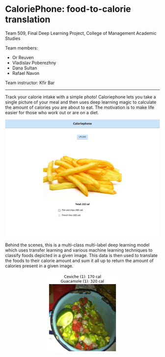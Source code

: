 # CaloriePhone: food-to-calorie translation

Team 509, Final Deep Learning Project, College of Management Academic Studies

Team members:
- Or Reuven
- Vladislav Poberezhny
- Dana Sultan
- Rafael Navon

Team instructor: Kfir Bar

***

Track your calorie intake with a simple photo! Caloriephone lets you take a single picture of your meal and then uses deep learning magic to calculate the amount of calories you are about to eat. The motivation is to make life easier for those who work out or are on a diet.

<p align="center">
  <img src="samples/french_fries.png">
</p>

Behind the scenes, this is a multi-class multi-label deep learning model which uses transfer learning and various machine learning techniques to classify foods depicted in a given image. This data is then used to translate the foods to their calorie amount and sum it all up to return the amount of calories present in a given image.

<p align="center">
  <img src="model/samples/1.png">
</p>
